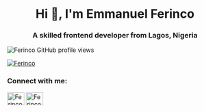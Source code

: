 <h1 align="center">Hi 👋, I'm Emmanuel Ferinco</h1>
<h3 align="center">A skilled frontend developer from Lagos, Nigeria</h3>


<p align="left"> <img src="https://komarev.com/ghpvc/?username=Ferinco&label=Profile%20views&color=ff7421&style=flat" alt="Ferinco GitHub profile views" /> </p>


<p align="left"> <a href="https://twitter.com/Ferincodes" target="blank"><img src="https://img.shields.io/twitter/follow/Ferincodes?logo=twitter&style=for-the-badge" alt="Ferinco" /></a> </p>


<h3 align="left">Connect with me:</h3>
<p align="left">
<a title="Twitter" href="https://twitter.com/Ferincodes" target="blank"><img align="center" src="https://raw.githubusercontent.com/rahuldkjain/github-profile-readme-generator/master/src/images/icons/Social/twitter.svg" alt="Ferinco" height="30" width="40" /></a>
<a title="LinkedIn" href="https://www.linkedin.com/in/ifeanyi-lucky-193b44194/" target="blank"><img align="center" src="https://raw.githubusercontent.com/rahuldkjain/github-profile-readme-generator/master/src/images/icons/Social/linked-in-alt.svg" alt="Ferinco" height="30" width="40" /></a>
</p>

